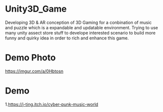 # Unity3D_Game
Developing 3D & AR conception of 3D Gaming for a conbination of music and puzzle 
which is a expandable and updatable environment.
Trying to use many unity assect store stuff to develope interested scenario to build more funny and quirky idea
in order to rich and enhance this game.

# Demo Photo
https://imgur.com/a/0Hbtosn

# Demo
1.https://j-ting.itch.io/cyber-punk-music-world
